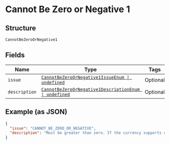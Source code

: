 
# Cannot Be Zero or Negative 1

## Structure

`CannotBeZeroOrNegative1`

## Fields

| Name | Type | Tags | Description |
|  --- | --- | --- | --- |
| `issue` | [`CannotBeZeroOrNegative1IssueEnum \| undefined`](../../doc/models/cannot-be-zero-or-negative-1-issue-enum.md) | Optional | - |
| `description` | [`CannotBeZeroOrNegative1DescriptionEnum \| undefined`](../../doc/models/cannot-be-zero-or-negative-1-description-enum.md) | Optional | - |

## Example (as JSON)

```json
{
  "issue": "CANNOT_BE_ZERO_OR_NEGATIVE",
  "description": "Must be greater than zero. If the currency supports decimals, only two decimal place precision is supported."
}
```

